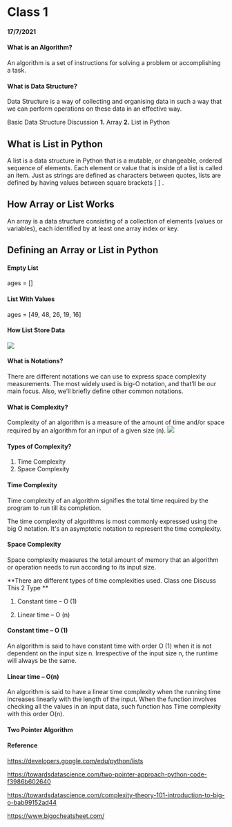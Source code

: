 # Class 1 
#### 17/7/2021
#### What is an Algorithm?
An algorithm is a set of instructions for solving a problem or accomplishing a task.

#### What is Data Structure?
Data Structure is a way of collecting and organising data in such a way that we can perform operations on these data in an effective way.

Basic Data Structure Discussion
**1.** Array
**2.** List in Python

## What is List in Python
A list is a data structure in Python that is a mutable, or changeable, ordered sequence of elements. Each element or value that is inside of a list is called an item. Just as strings are defined as characters between quotes, lists are defined by having values between square brackets [ ] .

## How Array or List Works
An array is a data structure consisting of a collection of elements (values or variables), each identified by at least one array index or key.

## Defining an Array or List in Python
#### Empty List
ages = []
#### List With Values
ages = [49, 48, 26, 19, 16]

#### How List Store Data 
[![](https://i.ibb.co/wYbyw7h/LIST.png)](https://i.ibb.co/wYbyw7h/LIST.png)

#### What is Notations?
There are different notations we can use to express space complexity measurements. The most widely used is big-O notation, and that’ll be our main focus. Also, we’ll briefly define other common notations.

#### What is Complexity?
Complexity of an algorithm is a measure of the amount of time and/or space required by an algorithm for an input of a given size (n).
![](https://i.ibb.co/r4k2TgS/timecomplex.jpg)
#### Types of Complexity?
1. Time Complexity
2. Space Complexity

#### Time Complexity
Time complexity of an algorithm signifies the total time required by the program to run till its completion.

The time complexity of algorithms is most commonly expressed using the big O notation. It's an asymptotic notation to represent the time complexity.


#### Space Complexity
Space complexity measures the total amount of memory that an algorithm or operation needs to run according to its input size.

**There are different types of time complexities used. Class one Discuss This 2 Type 
**
1. Constant time – O (1)

2. Linear time – O (n)

#### Constant time – O (1)
An algorithm is said to have constant time with order O (1) when it is not dependent on the input size n. Irrespective of the input size n, the runtime will always be the same.

#### Linear time – O(n)
An algorithm is said to have a linear time complexity when the running time increases linearly with the length of the input. When the function involves checking all the values in an input data, such function has Time complexity with this order O(n).

#### Two Pointer Algorithm

#### Reference
https://developers.google.com/edu/python/lists

https://towardsdatascience.com/two-pointer-approach-python-code-f3986b602640 

https://towardsdatascience.com/complexity-theory-101-introduction-to-big-o-bab99152ad44 

https://www.bigocheatsheet.com/
